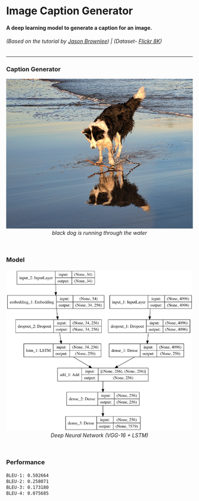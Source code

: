 # Image Caption Generator
#### A deep learning model to generate a caption for an image.
###### (Based on the tutorial by [Jason Brownlee](https://machinelearningmastery.com/develop-a-deep-learning-caption-generation-model-in-python "Tutorial Link")) | (Dataset- [Flickr 8K](http://nlp.cs.illinois.edu/HockenmaierGroup/8k-pictures.html))
---
### Caption Generator
<p align="center">
	<img src='/test/example_001.jpg' alt='Test Image'> 
	<br/>
	<i>
		black dog is running through the water
	</i>
</p>
<br/>

### Model

<p align="center">
	<img src='model.png' alt='Model'> 
	<br/>
	<i>
		Deep Neural Network (VGG-16 + LSTM)
	</i>
</p>

<br/>

### Performance
```
BLEU-1: 0.502664
BLEU-2: 0.258071
BLEU-3: 0.173180
BLEU-4: 0.075685
```
